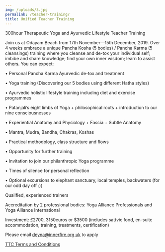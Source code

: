 ```yaml
---
img: /uploads/3.jpg
permalink: /teacher-training/
title: Unified Teacher Training
---
```

300hour Therapeutic Yoga and Ayurvedic Lifestyle Teacher Training

Join us at Odayam Beach from 17th November—15th December, 2019. Over 4 weeks embrace a unique Pancha Kosha (5 bodies) / Pancha Karma (5 cleansings) training where you cleanse and de-tox your individual self; imbibe and share knowledge; find your own inner wisdom; learn to assist others. You can expect:

• Personal Pancha Karma Ayurvedic de-tox and treatment

• Yoga training  (Discovering our 5 bodies using different Hatha styles) 

• Ayurvedic holistic lifestyle training including diet and exercise programmes

• Patanjali’s eight limbs of Yoga + philosophical roots + introduction to our nine consciousnesses

• Experiential Anatomy and Physiology + Fascia + Subtle Anatomy

• Mantra, Mudra, Bandha, Chakras, Koshas

• Practical methodology, class structure and flows

• Opportunity for further training

• Invitation to join our philanthropic Yoga programme 

• Times of silence for personal reflection 

• Optional excursions to elephant sanctuary, local temples, backwaters (for our odd day off :))

Qualified, experienced trainers 

Accreditation by 2 professional bodies: Yoga Alliance Professionals and Yoga Alliance International

Investment: £2700, 3150euros or $3500 (includes sattvic food,  en-suite accommodation, training, treatments, certification) 

Please email deyna@innerfire.org.uk to apply

[TTC Terms and Conditions](file:///C:/Users/inner/Dropbox/Website%20pics/Terms%20and%20Conditions%20-%20TTC.pdf)
